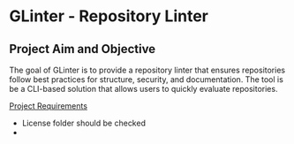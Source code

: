 # GLinter - Repository Linter

## Project Aim and Objective
The goal of GLinter is to provide a repository linter that ensures repositories follow best practices for structure, security, and documentation. The tool is be a CLI-based solution that allows users to quickly evaluate repositories.

[Project Requirements](requirements.md)

- License folder should be checked
- 
